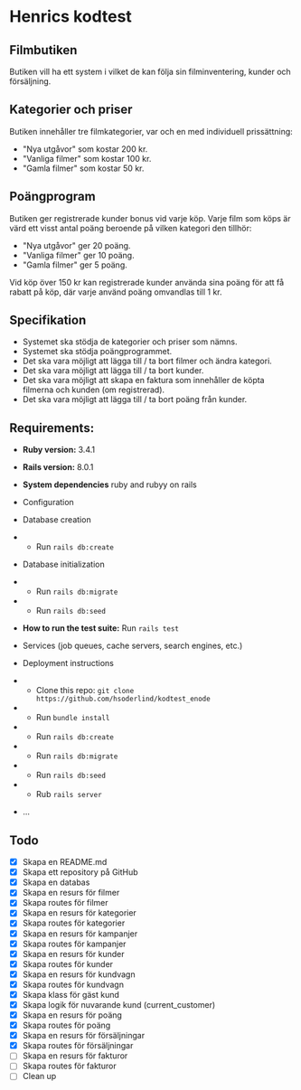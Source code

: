 # Henrics kodtest

## Filmbutiken

Butiken vill ha ett system i vilket de kan följa sin filminventering, kunder och försäljning.

## Kategorier och priser

Butiken innehåller tre filmkategorier, var och en med individuell prissättning:

-   "Nya utgåvor" som kostar 200 kr.
-   "Vanliga filmer" som kostar 100 kr.
-   "Gamla filmer" som kostar 50 kr.

## Poängprogram

Butiken ger registrerade kunder bonus vid varje köp. Varje film som köps är värd ett visst
antal poäng beroende på vilken kategori den tillhör:

-   "Nya utgåvor" ger 20 poäng.
-   "Vanliga filmer" ger 10 poäng.
-   "Gamla filmer" ger 5 poäng.

Vid köp över 150 kr kan registrerade kunder använda sina poäng för att få rabatt på
köp, där varje använd poäng omvandlas till 1 kr.

## Specifikation

-   Systemet ska stödja de kategorier och priser som nämns.
-   Systemet ska stödja poängprogrammet.
-   Det ska vara möjligt att lägga till / ta bort filmer och ändra kategori.
-   Det ska vara möjligt att lägga till / ta bort kunder.
-   Det ska vara möjligt att skapa en faktura som innehåller de köpta filmerna och kunden (om registrerad).
-   Det ska vara möjligt att lägga till / ta bort poäng från kunder.

## Requirements:

-   **Ruby version:** 3.4.1

-   **Rails version:** 8.0.1

-   **System dependencies** ruby and rubyy on rails

-   Configuration

-   Database creation
-   -   Run `rails db:create`

-   Database initialization
-   -   Run `rails db:migrate`
-   -   Run `rails db:seed`

-   **How to run the test suite:**
    Run `rails test`

-   Services (job queues, cache servers, search engines, etc.)

-   Deployment instructions
-   -   Clone this repo: `git clone https://github.com/hsoderlind/kodtest_enode`
-   -   Run `bundle install`
-   -   Run `rails db:create`
-   -   Run `rails db:migrate`
-   -   Run `rails db:seed`
-   -   Rub `rails server`

-   ...

## Todo

-   [x] Skapa en README.md
-   [x] Skapa ett repository på GitHub
-   [x] Skapa en databas
-   [x] Skapa en resurs för filmer
-   [x] Skapa routes för filmer
-   [x] Skapa en resurs för kategorier
-   [x] Skapa routes för kategorier
-   [x] Skapa en resurs för kampanjer
-   [x] Skapa routes för kampanjer
-   [x] Skapa en resurs för kunder
-   [x] Skapa routes för kunder
-   [x] Skapa en resurs för kundvagn
-   [x] Skapa routes för kundvagn
-   [x] Skapa klass för gäst kund
-   [x] Skapa logik för nuvarande kund (current_customer)
-   [x] Skapa en resurs för poäng
-   [x] Skapa routes för poäng
-   [x] Skapa en resurs för försäljningar
-   [x] Skapa routes för försäljningar
-   [ ] Skapa en resurs för fakturor
-   [ ] Skapa routes för fakturor
-   [ ] Clean up
